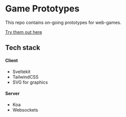 # Game Prototypes

This repo contains on-going prototypes for web-games.

[Try them out here](https://packer-client.netlify.app/)

## Tech stack

#### Client

- Sveltekit
- TailwindCSS
- SVG for graphics

#### Server

- Koa
- Websockets